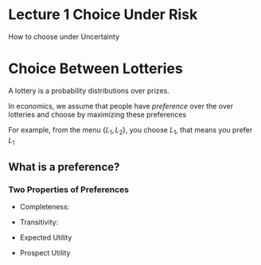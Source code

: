 # Lecture 1 Choice Under Risk

How to choose under Uncertainty

# Choice Between Lotteries

A lottery is a probability distributions over prizes.

In economics, we assume that people have *preference* over the over lotteries and choose by maximizing these preferences

For example, from the menu $\{ L_1,L_2\}$, you choose $L_1$, that means you prefer $L_1$

## What is a preference?

### Two Properties of Preferences

- Completeness:
- Transitivity:


- Expected Utility
- Prospect Utility